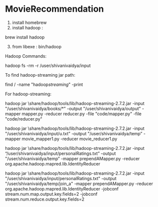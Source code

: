 # MovieRecommendation



1) install homebrew
2) install hadoop :

brew install hadoop

3) from libexe : 
bin/hadoop

Hadoop Commands:

hadoop fs -rm -r /user/shivanivaidya/input

To find hadoop-streaming jar path:

find / -name "hadoop*streaming*" -print

For hadoop-streaming:

hadoop jar \share/hadoop/tools/lib/hadoop-streaming-2.7.2.jar -input "/user/shivanivaidya/books/*" -output "/user/shivanivaidya/output" -mapper mapper.py -reducer reducer.py -file "code/mapper.py" -file "code/reducer.py" 

hadoop jar \share/hadoop/tools/lib/hadoop-streaming-2.7.2.jar -input "/user/shivanivaidya/input/u.txt” -output "/user/shivanivaidya/temp” -mapper movie_mapper1.py -reducer movie_reducer1.py

hadoop jar \share/hadoop/tools/lib/hadoop-streaming-2.7.2.jar -input “/user/shivanivaidya/input/personalRatings.txt” -output "/user/shivanivaidya/temp” -mapper prependAMapper.py -reducer org.apache.hadoop.mapred.lib.IdentityReducer

hadoop jar \share/hadoop/tools/lib/hadoop-streaming-2.7.2.jar -input "/user/shivanivaidya/input/personalRatings.txt" -output "/user/shivanivaidya/temp/join_a" -mapper prependAMapper.py -reducer org.apache.hadoop.mapred.lib.IdentityReducer -jobconf stream.num.map.output.key.fields=2 -jobconf stream.num.reduce.output.key.fields=2
